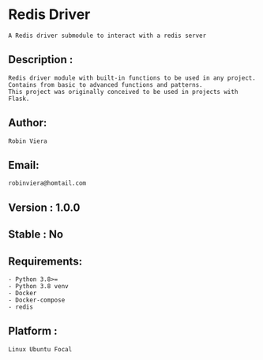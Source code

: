 # Redis Driver 
    A Redis driver submodule to interact with a redis server

## Description :
    Redis driver module with built-in functions to be used in any project.
    Contains from basic to advanced functions and patterns.
    This project was originally conceived to be used in projects with Flask.
## Author:
    Robin Viera
## Email:
    robinviera@homtail.com
## Version : 1.0.0
## Stable : No
## Requirements:
    - Python 3.8>=
    - Python 3.8 venv
    - Docker
    - Docker-compose
    - redis
## Platform :
    Linux Ubuntu Focal




